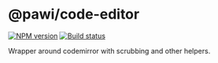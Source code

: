 # @pawi/code-editor

[![NPM version][npm-image]][npm-url]
[![Build status][travis-image]][travis-url]

[npm-image]: https://img.shields.io/npm/v/@pawi/code-editor.svg?style=flat
[npm-url]: https://npmjs.org/package/@pawi/code-editor
[travis-image]: https://img.shields.io/travis/pawijs/pawi.svg?style=flat
[travis-url]: https://travis-ci.org/pawijs/pawi

Wrapper around codemirror with scrubbing and other helpers.
